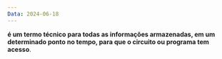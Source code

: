 ```yaml
---
Data: 2024-06-18
---
```

**é um termo técnico para todas as informações armazenadas, em um determinado ponto no tempo, para que o circuito ou programa tem acesso**.